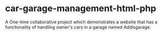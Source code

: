 # car-garage-management-html-php
A One-time collaborative project which demonstrates a website that has a functionality of handling owner's cars in a garage named Addisgarage.
